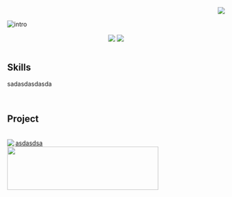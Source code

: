 <div align="center">
  
<div align="right">
<img align="right" src="https://github-readme-stats.vercel.app/api?username=liardanc3&hide_border=true"/>
</div>

<div align="left">
<br>
  
![intro](https://readme-typing-svg.herokuapp.com?font=Mukta&size=26&duration=3000&pause=20000&color=000000&center=true&vCenter=true&width=500&lines=Hi+there%2C+my+name+is+Donghwan+Kim.)

<div align="center">
<img align="center" src="https://hits.seeyoufarm.com/api/count/incr/badge.svg?url=https%3A%2F%2Fgithub.com%2Fliardanc3&count_bg=%23000000&title_bg=%23000000&icon=github.svg&icon_color=%23E7E7E7&title=hits&edge_flat=false"/>
<img align="center" src="http://mazassumnida.wtf/api/mini/generate_badge?boj=l1ardanc3"/>
</div>
</div>
</div>






<br>



<div align="left">

Skills
---



sadasdasdasda

<br>
</div>


<div align="left" xmlns="http://www.w3.org/1999/xhtml">

Project
---
<br>

<div align="left">
<a align="left" href="https://github.com/liardanc3/inunavi">
<img align="left" src="https://github-readme-stats.vercel.app/api/pin/?username=liardanc3&repo=inunavi&title_color=07ad23&border_color=07ad23&width=300"/>
asdasdsa

</div> 


<a alighhref="https://github.com/So-So-Happy/SoSoHappy-BackEnd">
<img height="100" width="350" src="https://github-readme-stats.vercel.app/api/pin/?username=So-So-Happy&repo=SoSoHappy-BackEnd&title_color=8a7d07&border_color=8a7d07"/>


</div>
